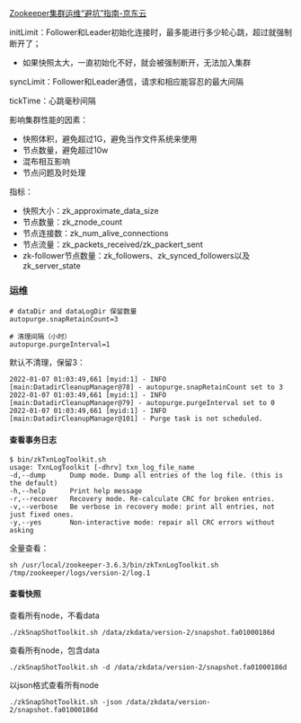 [Zookeeper集群运维“避坑”指南-京东云](https://zhuanlan.zhihu.com/p/48292507)



initLimit：Follower和Leader初始化连接时，最多能进行多少轮心跳，超过就强制断开了；

- 如果快照太大，一直初始化不好，就会被强制断开，无法加入集群

syncLimit：Follower和Leader通信，请求和相应能容忍的最大间隔

tickTime：心跳毫秒间隔



影响集群性能的因素：

- 快照体积，避免超过1G，避免当作文件系统来使用
- 节点数量，避免超过10w
- 混布相互影响
- 节点问题及时处理



指标：

- 快照大小：zk_approximate_data_size
- 节点数量：zk_znode_count
- 节点连接数：zk_num_alive_connections
- 节点流量：zk_packets_received/zk_packert_sent
- zk-follower节点数量：zk_followers、zk_synced_followers以及zk_server_state



### 运维

```
# dataDir and dataLogDir 保留数量
autopurge.snapRetainCount=3

# 清理间隔（小时）
autopurge.purgeInterval=1

```



默认不清理，保留3：

```
2022-01-07 01:03:49,661 [myid:1] - INFO  [main:DatadirCleanupManager@78] - autopurge.snapRetainCount set to 3
2022-01-07 01:03:49,661 [myid:1] - INFO  [main:DatadirCleanupManager@79] - autopurge.purgeInterval set to 0
2022-01-07 01:03:49,661 [myid:1] - INFO  [main:DatadirCleanupManager@101] - Purge task is not scheduled.
```



#### 查看事务日志

```
$ bin/zkTxnLogToolkit.sh
usage: TxnLogToolkit [-dhrv] txn_log_file_name
-d,--dump      Dump mode. Dump all entries of the log file. (this is the default)
-h,--help      Print help message
-r,--recover   Recovery mode. Re-calculate CRC for broken entries.
-v,--verbose   Be verbose in recovery mode: print all entries, not just fixed ones.
-y,--yes       Non-interactive mode: repair all CRC errors without asking
```



全量查看：

```
sh /usr/local/zookeeper-3.6.3/bin/zkTxnLogToolkit.sh /tmp/zookeeper/logs/version-2/log.1
```



#### 查看快照

查看所有node，不看data

```
./zkSnapShotToolkit.sh /data/zkdata/version-2/snapshot.fa01000186d
```

查看所有node，包含data

```
./zkSnapShotToolkit.sh -d /data/zkdata/version-2/snapshot.fa01000186d
```

以json格式查看所有node

```
./zkSnapShotToolkit.sh -json /data/zkdata/version-2/snapshot.fa01000186d
```

